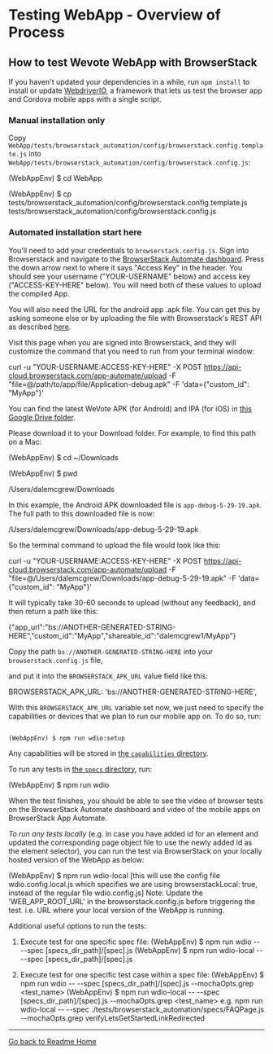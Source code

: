 
# Testing WebApp - Overview of Process

  

## How to test Wevote WebApp with BrowserStack

  

If you haven't updated your dependencies in a while, run `npm install` to install or update [WebdriverIO](https://webdriver.io/), a framework that lets us test the browser app and Cordova mobile apps with a single script.

  

### Manual installation only

  

Copy `WebApp/tests/browserstack_automation/config/browserstack.config.template.js` into `WebApp/tests/browserstack_automation/config/browserstack.config.js`:

  

(WebAppEnv) $ cd WebApp

(WebAppEnv) $ cp tests/browserstack_automation/config/browserstack.config.template.js tests/browserstack_automation/config/browserstack.config.js

  

### Automated installation start here

  

You'll need to add your credentials to `browserstack.config.js`. Sign into Browserstack and navigate to the [BrowserStack Automate dashboard](https://automate.browserstack.com/). Press the down arrow next to where it says "Access Key" in the header. You should see your username ("YOUR-USERNAME" below) and access key ("ACCESS-KEY-HERE" below). You will need both of these values to upload the compiled App.

  

You will also need the URL for the android app .apk file. You can get this by asking someone else or by uploading the file with Browserstack's REST API as described [here](https://www.browserstack.com/app-automate/rest-api?framework=appium).

Visit this page when you are signed into Browserstack, and they will customize the command that you need to run from your terminal window:

  

curl -u "YOUR-USERNAME:ACCESS-KEY-HERE" -X POST https://api-cloud.browserstack.com/app-automate/upload -F "file=@/path/to/app/file/Application-debug.apk" -F 'data={"custom_id": "MyApp"}'

  

You can find the latest WeVote APK (for Android) and IPA (for iOS) in [this Google Drive folder](https://drive.google.com/drive/u/0/folders/10tK7oqY7FKWhe0ilHDcli-DWpT9ldTFs).

Please download it to your Download folder. For example, to find this path on a Mac:

  

(WebAppEnv) $ cd ~/Downloads

(WebAppEnv) $ pwd

/Users/dalemcgrew/Downloads

  

In this example, the Android APK downloaded file is `app-debug-5-29-19.apk`. The full path to this downloaded file is now:

  

/Users/dalemcgrew/Downloads/app-debug-5-29-19.apk

  

So the terminal command to upload the file would look like this:

  

curl -u "YOUR-USERNAME:ACCESS-KEY-HERE" -X POST https://api-cloud.browserstack.com/app-automate/upload -F "file=@/Users/dalemcgrew/Downloads/app-debug-5-29-19.apk" -F 'data={"custom_id": "MyApp"}'

  

It will typically take 30-60 seconds to upload (without any feedback), and then return a path like this:

  

{"app_url":"bs://ANOTHER-GENERATED-STRING-HERE","custom_id":"MyApp","shareable_id":"dalemcgrew1/MyApp"}

  

Copy the path `bs://ANOTHER-GENERATED-STRING-HERE` into your `browserstack.config.js` file,

and put it into the `BROWSERSTACK_APK_URL` value field like this:

  

BROWSERSTACK_APK_URL: 'bs://ANOTHER-GENERATED-STRING-HERE',

  

With this `BROWSERSTACK_APK_URL` variable set now, we just need to specify the capabilities or devices that we plan to run our mobile app on. To do so, run:

  

```

(WebAppEnv) $ npm run wdio:setup

```

  

Any capabilities will be stored in [the `capabilities` directory](../../tests/browserstack_automation/capabilities/).

  

To run any tests in [the `specs` directory](../../tests/browserstack_automation/specs/), run:

  

(WebAppEnv) $ npm run wdio

When the test finishes, you should be able to see the video of browser tests on the BrowserStack Automate dashboard and video of the mobile apps on BrowserStack App Automate.

*To run any tests locally* (e.g. in case you have added id for an element and updated the corresponding page object file to use the newly added id as the element selector), you can run the test via BrowserStack on your locally hosted version of the WebApp as below:

(WebAppEnv) $ npm run wdio-local
[this will use the config file wdio.config.local.js which specifies we are using browserstackLocal: true, instead of the regular file wdio.config.js]
 Note: Update the  'WEB_APP_ROOT_URL' in the browserstack.config.js before triggering the test.
i.e. URL where your local version of the WebApp is running.

Additional useful options to run the tests:
1) Execute test for one specific spec file:
	(WebAppEnv) $ npm run wdio -- --spec [specs_dir_path]/[spec].js
	(WebAppEnv) $ npm run wdio-local -- --spec [specs_dir_path]/[spec].js
	
2) Execute test for one specific test case within a spec file:
	 (WebAppEnv) $  npm run wdio -- --spec [specs_dir_path]/[spec].js --mochaOpts.grep <test_name>
     (WebAppEnv) $  npm run wdio-local -- --spec [specs_dir_path]/[spec].js --mochaOpts.grep <test_name>
	 e.g. 
     npm run wdio-local -- --spec ./tests/browserstack_automation/specs/FAQPage.js --mochaOpts.grep  verifyLetsGetStartedLinkRedirected
---

  

[Go back to Readme Home](../../README.md)